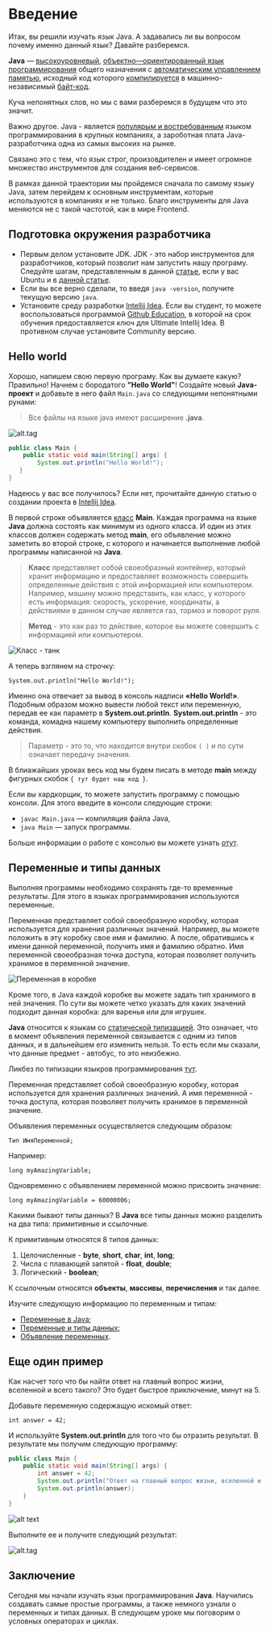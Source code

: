 # Введение

Итак, вы решили изучать язык Java. А задавались ли вы вопросом почему именно данный язык? Давайте разберемся.

**Java** — [высокоуровневый](https://ru.wikipedia.org/wiki/Высокоуровневый_язык_программирования),
[объектно—ориентированный язык программирования](https://ru.wikipedia.org/wiki/Объектно-ориентированный_язык_программирования) общего назначения с [автоматическим управлением памятью](https://ru.wikipedia.org/wiki/Сборка_мусора),
исходный код которого [компилируется](https://ru.wikipedia.org/wiki/Компилятор) в машинно-независимый [байт-код](https://ru.wikipedia.org/wiki/Байт-код_Java).

Куча непонятных слов, но мы с вами разберемся в будущем что это значит.

Важно другое. Java - является [популярым и востребованным](https://www.tiobe.com/tiobe-index/) языком программирования в крупных компаниях, а зароботная плата Java-разработчика одна из самых высоких на рынке.

Связано это с тем, что язык строг, произовдителен и имеет огромное множество инструментов для создания веб-сервисов. 

В рамках данной траектории мы пройдемся сначала по самому языку Java, затем перейдем к основным инструментам, которые используются в компаниях и не только. Благо инструменты для Java меняются не с такой частотой, как в мире Frontend.

## Подготовка окружения разработчика

* Первым делом установите JDK. JDK - это набор инструментов для разработчиков, который позволит нам запустить нашу програму. Следуйте шагам, представленным в данной [статье](https://help.ubuntu.ru/wiki/java), если у вас Ubuntu и в [данной статье](http://java-course.ru/begin/install-jdk/).
* Если вы все верно сделали, то введя `java -version`, получите текущую версию `java`.
* Установите среду разработки [Intellij Idea](https://www.jetbrains.com/idea/). Если вы студент, то можете воспользоваться программой [Github Education](https://education.github.com/pack), в которой на срок обучения предоставляется ключ для Ultimate Intellij Idea. В противном случае установите Community версию.

## Hello world
Хорошо, напишем свою первую програму. Как вы думаете какую? Правильно! Начнем с бородатого **"Hello World"**!
Создайте новый **Java-проект** и добавьте в него файл `Main.java` со следующими непонятными рунами:

> Все файлы на языке java имеют расширение **.java**.

![alt.tag](https://user-images.githubusercontent.com/4215285/56092007-3ad03980-5ebf-11e9-9a00-bdf0ae929ae8.jpg)

```java
public class Main {
    public static void main(String[] args) {
        System.out.println("Hello World!");
   }
}
```

Надеюсь у вас все получилось? Если нет, прочитайте данную статью о создании проекта в [Intellij Idea](https://metanit.com/java/tutorial/1.5.php).

В первой строке объявляется [класс](https://ru.wikipedia.org/wiki/Класс_(программирование)) **Main**.
Каждая программа на языке **Java** должна состоять как минимум из одного класса. И один из этих классов должен содержать метод **main**, его объявление можно заметить во второй строке, с которого и начинается выполнение любой программы написанной на **Java**. 

> **Класс** представляет собой своеобразный контейнер, который хранит информацию и предоставляет возможность совершить определенные действия с этой информацией или компьютером. Например, машину можно представить, как класс, у которого есть информация: скорость, ускорение, координаты, а действиями в данном случае является газ, тормоз и поворот руля.

> **Метод** - это как раз то действие, которое вы можете совершить с информацией или компьютером.

![Класс - танк](https://user-images.githubusercontent.com/4215285/56092503-a917fa80-5ec5-11e9-97de-7e46381f9cf2.jpeg)

А теперь взглянем на строчку:

`System.out.println("Hello World!");`

Именно она отвечает за вывод в консоль надписи **«Hello World!»**. Подобным образом можно вывести любой текст или переменную, передав ее как параметр в **System.out.println**. **System.out.println** - это команда, комадна нашему компьютеру выполнить определенные действия.

> Параметр - это то, что находится внутри скобок `( )` и по сути означает передачу значения.

В блиажайших уроках весь код мы будем писать в методе **main** между фигурных скобок `{ тут будет наш код }`.

Если вы хардкорщик, то можете запустить программу с помощью консоли. Для этого введите в консоли следующие строки:
- `javac Main.java` — компиляция файла Java,
- `java Main` — запуск программы.

Больше информации о работе с консолью вы можете узнать [отут](https://habr.com/ru/post/125210/).

## Переменные и типы данных

Выполняя программы необходимо сохранять где-то временные результаты. Для этого в языках программирования используются переменные.

Переменная представляет собой своеобразную коробку, которая используется для хранения различных значений. Например, вы можете положить в эту коробку свое имя и фамилию. А после, обратившись к имени данной переменной, получить имя и фамилию обратно. Имя переменной своеобразная точка доступа, которая позволяет получить хранимое в переменной значение.

![Переменная в коробке](https://user-images.githubusercontent.com/4215285/56092445-cbf5df00-5ec4-11e9-8a38-4afaff2d5eaa.jpeg)

Кроме того, в Java каждой коробке вы можете задать тип хранимого в ней значения. По сути вы можете четко указать для каких значений подходит данная коробка: для варенья или для игрушек.

**Java** относится к языкам со [статической типизацией](https://ru.wikipedia.org/wiki/Статическая_типизация). Это означает, что в момент объявления переменной связывается с одним из типов данных, и в дальнейшем его изменить нельзя. То есть если мы сказали, что данные предмет - автобус, то это неизбежно.

Ликбез по типизации языкров программирования [тут](https://habr.com/ru/post/161205/).

Переменная представляет собой своеобразную коробку, которая используется для хранения различных значений.
А имя переменной - точка доступа, которая позволяет получить хранимое в переменной значение.

Объявления переменных осуществляется следующим образом:

`Тип ИмяПеременной;`

Например:

`long myAmazingVariable;`

Одновременно с объявлением переменной можно присвоить значение:

`long myAmazingVariable = 60000006;`

Какими бывают типы данных?
В **Java** все типы данных можно разделить на два типа: примитивные и ссылочные.

К примитивным относятся 8 типов данных:
1. Целочисленные - **byte**, **short**, **char**, **int**, **long**;
2. Числа с плавающей запятой - **float**, **double**;
3. Логический - **boolean**;

К ссылочным относятся **объекты**, **массивы**, **перечисления** и так далее.

Изучите следующую информацию по переменным и типам:
- [Переменные в Java](https://vertex-academy.com/tutorials/ru/sozdanie-peremennyx-i-tipy-peremenny/);
- [Переменные и типы данных](https://kostin.ws/java/java-types-and-variables.html);
- [Объявление переменных](https://youtu.be/R0bFNHq2nPc).

## Еще один пример

Как насчет того что бы найти ответ на главный вопрос жизни, вселенной и всего такого?
Это будет быстрое приключение, минут на 5.

Добавьте переменную содержащую искомый ответ:

`int answer = 42;`

И используйте **System.out.println** для того что бы отразить результат. В результате мы получим следующую программу:

``` java
public class Main {
    public static void main(String[] args) {
        int answer = 42;
        System.out.println("Ответ на главный вопрос жизни, вселенной и всего такого: ");
        System.out.println(answer);
    }
}
```

![alt text](https://user-images.githubusercontent.com/4215285/56092593-a9fd5c00-5ec6-11e9-80ac-26071c149f21.jpeg)

Выполните ее и получите следующий результат:

![alt.tag](https://user-images.githubusercontent.com/4215285/56092008-3ad03980-5ebf-11e9-9bf8-34b2f2b94f90.jpg)

## Заключение
Сегодня мы начали изучать язык программирования **Java**. Научились создавать самые простые программы, а также немного узнали о переменных и типах данных. В следующем уроке мы поговорим о условных операторах и циклах.